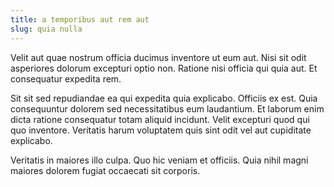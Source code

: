 ```yaml
---
title: a temporibus aut rem aut
slug: quia nulla
---
```


Velit aut quae nostrum officia ducimus inventore ut eum aut. Nisi sit odit asperiores dolorum excepturi optio non. Ratione nisi officia qui quia aut. Et consequatur expedita rem.

Sit sit sed repudiandae ea qui expedita quia explicabo. Officiis ex est. Quia consequuntur dolorem sed necessitatibus eum laudantium. Et laborum enim dicta ratione consequatur totam aliquid incidunt. Velit excepturi quod qui quo inventore. Veritatis harum voluptatem quis sint odit vel aut cupiditate explicabo.

Veritatis in maiores illo culpa. Quo hic veniam et officiis. Quia nihil magni maiores dolorem fugiat occaecati sit corporis.
